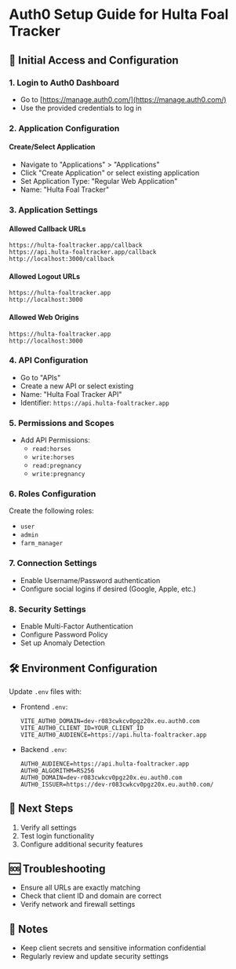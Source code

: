 # Auth0 Setup Guide for Hulta Foal Tracker

## 🔐 Initial Access and Configuration

### 1. Login to Auth0 Dashboard
- Go to [https://manage.auth0.com/](https://manage.auth0.com/)
- Use the provided credentials to log in

### 2. Application Configuration
#### Create/Select Application
- Navigate to "Applications" > "Applications"
- Click "Create Application" or select existing application
- Set Application Type: "Regular Web Application"
- Name: "Hulta Foal Tracker"

### 3. Application Settings
#### Allowed Callback URLs
```
https://hulta-foaltracker.app/callback
https://api.hulta-foaltracker.app/callback
http://localhost:3000/callback
```

#### Allowed Logout URLs
```
https://hulta-foaltracker.app
http://localhost:3000
```

#### Allowed Web Origins
```
https://hulta-foaltracker.app
http://localhost:3000
```

### 4. API Configuration
- Go to "APIs"
- Create a new API or select existing
- Name: "Hulta Foal Tracker API"
- Identifier: `https://api.hulta-foaltracker.app`

### 5. Permissions and Scopes
- Add API Permissions:
  * `read:horses`
  * `write:horses`
  * `read:pregnancy`
  * `write:pregnancy`

### 6. Roles Configuration
Create the following roles:
- `user`
- `admin`
- `farm_manager`

### 7. Connection Settings
- Enable Username/Password authentication
- Configure social logins if desired (Google, Apple, etc.)

### 8. Security Settings
- Enable Multi-Factor Authentication
- Configure Password Policy
- Set up Anomaly Detection

## 🛠 Environment Configuration
Update `.env` files with:
- Frontend `.env`:
  ```env
  VITE_AUTH0_DOMAIN=dev-r083cwkcv0pgz20x.eu.auth0.com
  VITE_AUTH0_CLIENT_ID=YOUR_CLIENT_ID
  VITE_AUTH0_AUDIENCE=https://api.hulta-foaltracker.app
  ```

- Backend `.env`:
  ```env
  AUTH0_AUDIENCE=https://api.hulta-foaltracker.app
  AUTH0_ALGORITHM=RS256
  AUTH0_DOMAIN=dev-r083cwkcv0pgz20x.eu.auth0.com
  AUTH0_ISSUER=https://dev-r083cwkcv0pgz20x.eu.auth0.com/
  ```

## 🚀 Next Steps
1. Verify all settings
2. Test login functionality
3. Configure additional security features

## 🆘 Troubleshooting
- Ensure all URLs are exactly matching
- Check that client ID and domain are correct
- Verify network and firewall settings

## 📝 Notes
- Keep client secrets and sensitive information confidential
- Regularly review and update security settings
